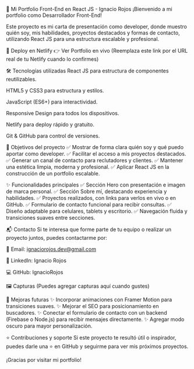 🌟 Mi Portfolio Front-End en React JS - Ignacio Rojos
¡Bienvenido a mi portfolio como Desarrollador Front-End!

Este proyecto es mi carta de presentación como developer, donde muestro quién soy, mis habilidades, proyectos destacados y formas de contacto, utilizando React JS para una estructura escalable y profesional.

🚀 Deploy en Netlify
👉 Ver Portfolio en vivo
(Reemplaza este link por el URL real de tu Netlify cuando lo confirmes)

🛠️ Tecnologías utilizadas
React JS para estructura de componentes reutilizables.

HTML5 y CSS3 para estructura y estilos.

JavaScript (ES6+) para interactividad.

Responsive Design para todos los dispositivos.

Netlify para deploy rápido y gratuito.

Git & GitHub para control de versiones.

🎯 Objetivos del proyecto
✅ Mostrar de forma clara quién soy y qué puedo aportar como developer.
✅ Facilitar el acceso a mis proyectos destacados.
✅ Generar un canal de contacto para reclutadores y clientes.
✅ Mantener una estética limpia, moderna y profesional.
✅ Aplicar React JS en la construcción de un portfolio escalable.

✨ Funcionalidades principales
✅ Sección Hero con presentación e imagen de marca personal.
✅ Sección Sobre mí, destacando experiencia y habilidades.
✅ Proyectos realizados, con links para verlos en vivo o en GitHub.
✅ Formulario de contacto funcional para recibir consultas.
✅ Diseño adaptable para celulares, tablets y escritorio.
✅ Navegación fluida y transiciones suaves entre secciones.

📬 Contacto
Si te interesa que forme parte de tu equipo o realizar un proyecto juntos, puedes contactarme por:

📧 Email: ignaciorojos.dev@gmail.com

💼 LinkedIn: Ignacio Rojos

💻 GitHub: IgnacioRojos

🖼️ Capturas
(Puedes agregar capturas aquí cuando gustes)

🔮 Mejoras futuras
✨ Incorporar animaciones con Framer Motion para transiciones suaves.
✨ Mejorar el SEO para posicionamiento en buscadores.
✨ Conectar el formulario de contacto con un backend (Firebase o Node.js) para recibir mensajes directamente.
✨ Agregar modo oscuro para mayor personalización.

⭐ Contribuciones y soporte
Si este proyecto te resultó útil o inspirador, puedes darle una ⭐ en GitHub y seguirme para ver mis próximos proyectos.

¡Gracias por visitar mi portfolio!

